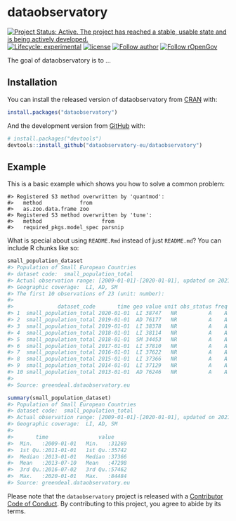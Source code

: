 
<!-- README.md is generated from README.Rmd. Please edit that file -->

# dataobservatory

<!-- badges: start -->

[![Project Status: Active. The project has reached a stable, usable
state and is being actively
developed.](https://www.repostatus.org/badges/latest/active.svg)](https://www.repostatus.org/#active)
[![Lifecycle:
experimental](https://img.shields.io/badge/lifecycle-experimental-orange.svg)](https://lifecycle.r-lib.org/articles/stages.html#experimental)
[![license](https://img.shields.io/badge/license-GPL--3-blue.svg)](https://www.gnu.org/licenses/gpl-3.0.en.html)
[![Follow
author](https://img.shields.io/twitter/follow/antaldaniel.svg?style=social)](https://twitter.com/intent/follow?screen_name=antaldaniel)
[![Follow
rOpenGov](https://img.shields.io/twitter/follow/ropengov.svg?style=social)](https://twitter.com/intent/follow?screen_name=ropengov)
<!-- badges: end -->

The goal of dataobservatory is to …

## Installation

You can install the released version of dataobservatory from
[CRAN](https://CRAN.R-project.org) with:

``` r
install.packages("dataobservatory")
```

And the development version from [GitHub](https://github.com/) with:

``` r
# install.packages("devtools")
devtools::install_github("dataobservatory-eu/dataobservatory")
```

## Example

This is a basic example which shows you how to solve a common problem:

    #> Registered S3 method overwritten by 'quantmod':
    #>   method            from
    #>   as.zoo.data.frame zoo
    #> Registered S3 method overwritten by 'tune':
    #>   method                   from   
    #>   required_pkgs.model_spec parsnip

What is special about using `README.Rmd` instead of just `README.md`?
You can include R chunks like so:

``` r
small_population_dataset
#> Population of Small European Countries
#> dataset code:  small_population_total 
#> Actual observation range: [2009-01-01]-[2020-01-01], updated on 2021-07-04.
#> Geographic coverage:  LI, AD, SM 
#> The first 10 observations of 23 (unit: number):
#> 
#>              dataset_code       time geo value unit obs_status freq
#> 1  small_population_total 2020-01-01  LI 38747   NR          A    A
#> 2  small_population_total 2019-01-01  AD 76177   NR          A    A
#> 3  small_population_total 2019-01-01  LI 38378   NR          A    A
#> 4  small_population_total 2018-01-01  LI 38114   NR          A    A
#> 5  small_population_total 2018-01-01  SM 34453   NR          A    A
#> 6  small_population_total 2017-01-01  LI 37810   NR          A    A
#> 7  small_population_total 2016-01-01  LI 37622   NR          A    A
#> 8  small_population_total 2015-01-01  LI 37366   NR          A    A
#> 9  small_population_total 2014-01-01  LI 37129   NR          A    A
#> 10 small_population_total 2013-01-01  AD 76246   NR          A    A
#> 
#> Source: greendeal.dataobservatory.eu
```

``` r
summary(small_population_dataset)
#> Population of Small European Countries
#> dataset code:  small_population_total 
#> Actual observation range: [2009-01-01]-[2020-01-01], updated on 2021-07-04.
#> Geographic coverage:  LI, AD, SM 
#> 
#>       time                value      
#>  Min.   :2009-01-01   Min.   :31269  
#>  1st Qu.:2011-01-01   1st Qu.:35742  
#>  Median :2013-01-01   Median :37366  
#>  Mean   :2013-07-10   Mean   :47298  
#>  3rd Qu.:2016-07-02   3rd Qu.:57462  
#>  Max.   :2020-01-01   Max.   :84484  
#> Source: greendeal.dataobservatory.eu
```

Please note that the `dataobservatory` project is released with a
[Contributor Code of
Conduct](https://www.contributor-covenant.org/version/2/0/code_of_conduct/).
By contributing to this project, you agree to abide by its terms.
